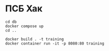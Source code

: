 # ПСБ Хак

```
cd db
docker compose up
cd ..
```

```
docker build . -t training
docker container run -it -p 8080:80 training
```
